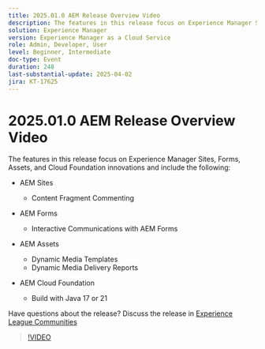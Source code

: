 ```yaml
---
title: 2025.01.0 AEM Release Overview Video
description: The features in this release focus on Experience Manager Sites, Forms, Assets, and Cloud Foundation innovations and include the following:AEM Sites:  Content Fragment CommentingAEM Forms:  Interactive Communications with AEM FormsAEM Assets:   Dynamic Media Templates  Dynamic Media Delivery ReportsAEM Cloud Foundation:  Build with Java 17 or 21
solution: Experience Manager
version: Experience Manager as a Cloud Service
role: Admin, Developer, User
level: Beginner, Intermediate
doc-type: Event
duration: 248
last-substantial-update: 2025-04-02
jira: KT-17625
---
```


# 2025.01.0 AEM Release Overview Video

The features in this release focus on Experience Manager Sites, Forms, Assets, and Cloud Foundation innovations and include the following:

* AEM Sites
   * Content Fragment Commenting

* AEM Forms
   * Interactive Communications with AEM Forms

* AEM Assets
   * Dynamic Media Templates
   * Dynamic Media Delivery Reports

* AEM Cloud Foundation
   * Build with Java 17 or 21

Have questions about the release?  Discuss the release in [Experience League Communities](https://adobe.ly/4l2AibQ)

>[!VIDEO](https://video.tv.adobe.com/v/3456072/?learn=on&enablevpops)
